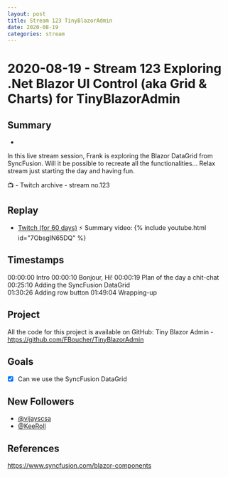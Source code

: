 ```yaml
---
layout: post
title: Stream 123 TinyBlazorAdmin
date: 2020-08-19
categories: stream
---
```



# 2020-08-19 - Stream 123 Exploring .Net Blazor UI Control (aka Grid & Charts) for TinyBlazorAdmin

## Summary
-

In this live stream session, Frank is exploring the Blazor DataGrid from SyncFusion. Will it be possible to recreate all the functionalities... Relax stream just starting the day and having fun.

📺 - Twitch archive - stream no.123

## Replay


- [Twitch (for 60 days)](https://www.twitch.tv/videos/)
⚡ Summary video:
{% include youtube.html id="7ObsgIN65DQ" %}
<br/><!--more-->


## Timestamps


00:00:00 Intro
00:00:10 Bonjour, Hi!
00:00:19 Plan of the day a chit-chat  
00:25:10 Adding the SyncFusion DataGrid  
01:30:26 Adding row button
01:49:04 Wrapping-up


Project
-------

All the code for this project is available on GitHub: Tiny Blazor Admin - https://github.com/FBoucher/TinyBlazorAdmin


Goals
-----

- [X] Can we use the SyncFusion DataGrid


New Followers
-------------

- [@vijayscsa](https://www.twitch.tv/vijayscsa)
- [@KeeRoll](https://www.twitch.tv/KeeRoll)

References
----------

https://www.syncfusion.com/blazor-components
